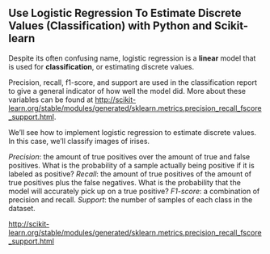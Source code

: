 ## Use Logistic Regression To Estimate Discrete Values (Classification) with Python and Scikit-learn

Despite its often confusing name, logistic regression is a **linear** model that is used for **classification**, or estimating discrete values.

Precision, recall, f1-score, and support are used in the classification report to give a general indicator of how well the model did. More about these variables can be found at http://scikit-learn.org/stable/modules/generated/sklearn.metrics.precision_recall_fscore_support.html.

We’ll see how to implement logistic regression to estimate discrete values. In this case, we’ll classify images of irises.

*Precision*: the amount of true positives over the amount of true and false positives. What is the probability of a sample actually being positive if it is labeled as positive?
*Recall*: the amount of true positives of the amount of true positives plus the false negatives. What is the probability that the model will accurately pick up on a true positive?
*F1-score*: a combination of precision and recall.
*Support*: the number of samples of each class in the dataset.

http://scikit-learn.org/stable/modules/generated/sklearn.metrics.precision_recall_fscore_support.html